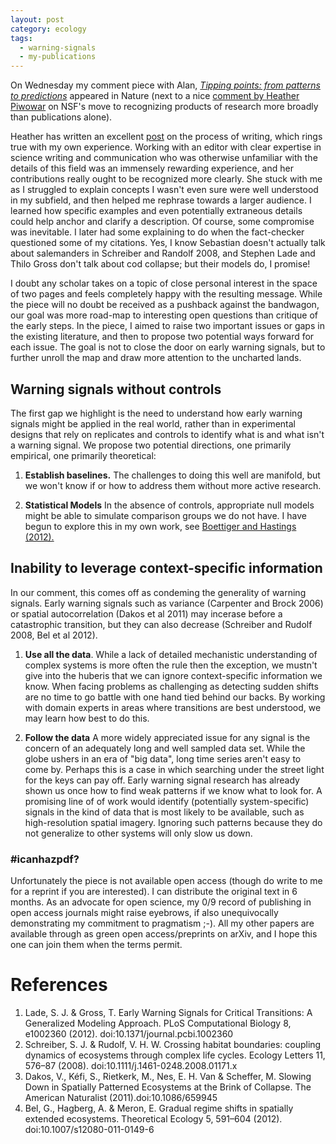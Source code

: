 ```yaml
---
layout: post
category: ecology
tags: 
  - warning-signals
  - my-publications
---
```


On Wednesday my comment piece with Alan, [*Tipping points: from patterns to predictions*](http://www.nature.com/nature/journal/v493/n7431/full/493157a.html) appeared in Nature (next to a nice [comment by Heather Piwowar](http://www.nature.com/nature/journal/v493/n7431/full/493159a.html) on NSF's move to recognizing products of research more broadly than publications alone).  

Heather has written an excellent [post](http://researchremix.wordpress.com/2013/01/11/process-behind-a-nature-comment/) on the process of writing, which rings true with my own experience.  Working with an editor with clear expertise in science writing and communication who was otherwise unfamiliar with the details of this field was an immensely rewarding experience, and her contributions really ought to be recognized more clearly. She stuck with me as I struggled to explain concepts I wasn't even sure were well understood in my subfield, and then helped me rephrase towards a larger audience.  I learned how specific examples and even potentially extraneous details could help anchor and clarify a description.  Of course, some compromise was inevitable. I later had some explaining to do when the fact-checker questioned some of my citations.  Yes, I know Sebastian doesn't actually talk about salemanders in Schreiber and Randolf 2008, and Stephen Lade and Thilo Gross don't talk about cod collapse; but their models do, I promise!

I doubt any scholar takes on a topic of close personal interest in the space of two pages and feels completely happy with the resulting message.  While the piece will no doubt be received as a pushback against the bandwagon, our goal was more road-map to interesting open questions than critique of the early steps. In the piece, I aimed to raise two important issues or gaps in the existing literature, and then to propose two potential ways forward for each issue. The goal is not to close the door on early warning signals, but to further unroll the map and draw more attention to the uncharted lands.  

## Warning signals without controls

The first gap we highlight is the need to understand how early warning signals might be applied in the real world, rather than in experimental designs that rely on replicates and controls to identify what is and what isn't a warning signal.  We propose two potential directions, one primarily empirical, one primarily theoretical: 

1. **Establish baselines.**  The challenges to doing this well are manifold, but we won't know if or how to address them without more active research.  

2. **Statistical Models** In the absence of controls, appropriate null models might be able to simulate comparison groups we do not have.  I have begun to explore this in my own work, see [Boettiger and Hastings (2012).](/vita.html)  

## Inability to leverage context-specific information 

In our comment, this comes off as condeming the generality of warning signals.  Early warning signals such as variance (Carpenter and Brock 2006) or spatial autocorrelation (Dakos et al 2011) may incerase before a catastrophic transition, but they can also decrease (Schreiber and Rudolf 2008, Bel et al 2012).  

1. **Use all the data**.  While a lack of detailed mechanistic understanding of complex systems is more often the rule then the exception, we mustn't give into the huberis that we can ignore context-specific information we know.  When facing problems as challenging as detecting sudden shifts are no time to go battle with one hand tied behind our backs. By working with domain experts in areas where transitions are best understood, we may learn how best to do this. 

2. **Follow the data** A more widely appreciated issue for any signal is the concern of an adequately long and well sampled data set. While the globe ushers in an era of "big data", long time series aren't easy to come by.  Perhaps this is a case in which searching under the street light for the keys can pay off.  Early warning signal research has already shown us once how to find weak patterns if we know what to look for.  A promising line of of work would identify (potentially system-specific) signals in the kind of data that is most likely to be available, such as high-resolution spatial imagery.  Ignoring such patterns because they do not generalize to other systems will only slow us down.  

### \#icanhazpdf?

Unfortunately the piece is not available open access (though do write to me for a reprint if you are interested).  I can distribute the original text in 6 months.  As an advocate for open science, my 0/9 record of publishing in open access journals might raise eyebrows, if also unequivocally demonstrating my commitment to pragmatism ;-). All my other papers are available through as green open access/preprints on arXiv, and I hope this one can join them when the terms permit.  


# References

1. Lade, S. J. & Gross, T. Early Warning Signals for Critical Transitions: A Generalized Modeling Approach. PLoS Computational Biology 8, e1002360 (2012). doi:10.1371/journal.pcbi.1002360
1. Schreiber, S. J. & Rudolf, V. H. W. Crossing habitat boundaries: coupling dynamics of ecosystems through complex life cycles. Ecology Letters 11, 576–87 (2008). doi:10.1111/j.1461-0248.2008.01171.x
1. Dakos, V., Kéfi, S., Rietkerk, M., Nes, E. H. Van & Scheffer, M. Slowing Down in Spatially Patterned Ecosystems at the Brink of Collapse. The American Naturalist (2011).doi:10.1086/659945
1. Bel, G., Hagberg, A. & Meron, E. Gradual regime shifts in spatially extended ecosystems. Theoretical Ecology 5, 591–604 (2012). doi:10.1007/s12080-011-0149-6

